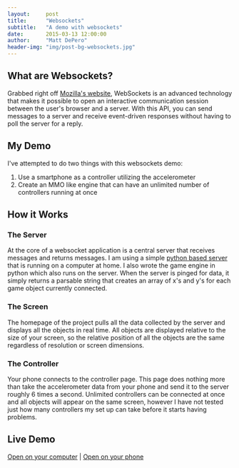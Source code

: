 ```yaml
---
layout:     post
title:      "Websockets"
subtitle:   "A demo with websockets"
date:       2015-03-13 12:00:00
author:     "Matt DePero"
header-img: "img/post-bg-websockets.jpg"
---
```


<h2>What are Websockets?</h2>

<p>Grabbed right off <a href="https://developer.mozilla.org/en-US/docs/WebSockets" target="_BLANK">Mozilla's website</a>, WebSockets is an advanced technology that makes it possible to open an interactive communication session between the user's browser and a server. With this API, you can send messages to a server and receive event-driven responses without having to poll the server for a reply.
</p>

<h2>My Demo</h2>

<p>I've attempted to do two things with this websockets demo:
	<ol>
		<li>Use a smartphone as a controller utilizing the accelerometer</li>
		<li>Create an MMO like engine that can have an unlimited number of controllers running at once</li>
	</ol>
</p>

<h2>How it Works</h2>
<h3>The Server</h3>
<p>At the core of a websocket application is a central server that receives messages and returns messages. I am using a simple <a href="https://github.com/opiate/SimpleWebSocketServer" target="_BLANK">python based server</a> that is running on a computer at home. I also wrote the game engine in python which also runs on the server. When the server is pinged for data, it simply returns a parsable string that creates an array of x's and y's for each game object currently connected.
</p>
<h3>The Screen</h3>
<p>The homepage of the project pulls all the data collected by the server and displays all the objects in real time. All objects are displayed relative to the size of your screen, so the relative position of all the objects are the same regardless of resolution or screen dimensions.
</p>
<h3>The Controller</h3>
<p>Your phone connects to the controller page. This page does nothing more than take the accelerometer data from your phone and send it to the server roughly 6 times a second. Unlimited controllers can be connected at once and all objects will appear on the same screen, however I have not tested just how many controllers my set up can take before it starts having problems.
</p>


<h2>Live Demo</h2>
<p class="text-center"><a href="{{ site.baseurl }}/websockets/" target="_BLANK">Open on your computer</a> | <a href="{{ site.baseurl }}/websockets/controller" target="_BLANK">Open on your phone</a></p>

<!--Template Stuff
<blockquote></blockquote>
<a href="#">
    <img src="{{ site.baseurl }}/img/post-sample-image.jpg" alt="Post Sample Image">
</a>
<span class="caption text-muted">Picture Caption</span>
-->
